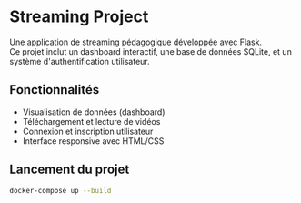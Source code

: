 # Streaming Project

Une application de streaming pédagogique développée avec Flask.  
Ce projet inclut un dashboard interactif, une base de données SQLite, et un système d'authentification utilisateur.

## Fonctionnalités

- Visualisation de données (dashboard)
- Téléchargement et lecture de vidéos
- Connexion et inscription utilisateur
- Interface responsive avec HTML/CSS

## Lancement du projet

```bash
docker-compose up --build
